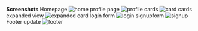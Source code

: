 **Screenshots** 
Homepage
![home](https://github.com/user-attachments/assets/07cf8588-4a20-4193-95ce-c19273416ca6)
profile page
![profile](https://github.com/user-attachments/assets/dc2ac413-255a-4312-bc10-70bc07c44a48)
cards
![card](https://github.com/user-attachments/assets/9f5d2e77-cbcf-45e6-8b5f-33db50c4c465)
cards expanded view
![expanded card](https://github.com/user-attachments/assets/7d7c3923-ec6b-4975-97ec-b38a98b9f67f)
login form
![login](https://github.com/user-attachments/assets/cad7cd3d-9035-4543-b4ba-407f74e82332)
signupform
![signup](https://github.com/user-attachments/assets/6af9a466-89ee-4bd0-9fa2-2c872a3737a6)
Footer update
![footer](https://github.com/user-attachments/assets/31b53d1b-c40d-4c4c-9a91-afe551e471bb)

